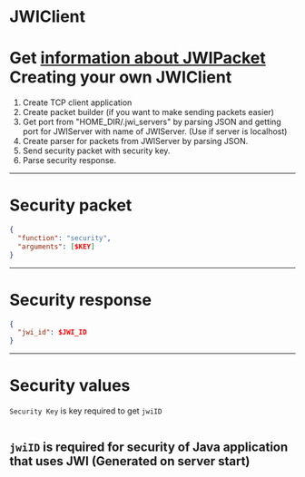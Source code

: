 # JWIClient
Get [information about JWIPacket](https://github.com/theFFPS/jwi/blob/main/docs/JWIPacket.md)
Creating your own JWIClient
==================
1. Create TCP client application
2. Create packet builder (if you want to make sending packets easier)
3. Get port from "HOME_DIR/.jwi_servers" by parsing JSON and getting port for JWIServer with name of JWIServer. (Use if  server is localhost)
4. Create parser for packets from JWIServer by parsing JSON.
5. Send security packet with security key. 
6. Parse security response.
------
Security packet
==================
```json
{
  "function": "security",
  "arguments": [$KEY]
}
```
------
Security response
==================
```json
{
  "jwi_id": $JWI_ID
}
```
------
Security values
==================
`Security Key` is key required to get `jwiID`
```sh
```
`jwiID` is required for security of Java application that uses JWI (Generated on server start)
------